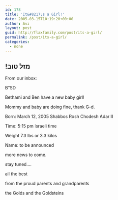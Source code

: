 ```yaml
---
id: 178
title: 'It&#8217;s a Girl!'
date: 2005-03-15T10:19:20+00:00
author: Avi
layout: post
guid: http://flaxfamily.com/post/its-a-girl/
permalink: /post/its-a-girl/
categories:
  - none
---
```

## !מזל טוב

From our inbox:

B&#8221;SD
  
Bethami and Ben have a new baby girl!
  
Mommy and baby are doing fine, thank G-d.
  
Born: March 12, 2005 Shabbos Rosh Chodesh Adar II
  
Time: 5:15 pm Israeli time
  
Weight 7.3 lbs or 3.3 kilos
  
Name: to be announced
  
more news to come.
  
stay tuned&#8230;.
  
all the best
  
from the proud parents and grandparents
  
the Golds and the Goldsteins